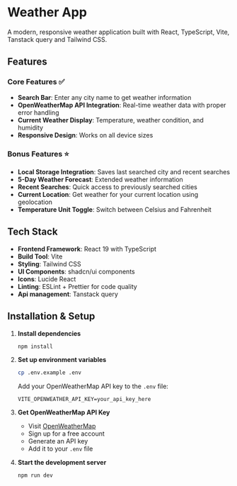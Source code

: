 # Weather App

A modern, responsive weather application built with React, TypeScript, Vite, Tanstack query and Tailwind CSS.

## Features

### Core Features ✅

- **Search Bar**: Enter any city name to get weather information
- **OpenWeatherMap API Integration**: Real-time weather data with proper error handling
- **Current Weather Display**: Temperature, weather condition, and humidity
- **Responsive Design**: Works on all device sizes

### Bonus Features ⭐

- **Local Storage Integration**: Saves last searched city and recent searches
- **5-Day Weather Forecast**: Extended weather information
- **Recent Searches**: Quick access to previously searched cities
- **Current Location**: Get weather for your current location using geolocation
- **Temperature Unit Toggle**: Switch between Celsius and Fahrenheit

## Tech Stack

- **Frontend Framework**: React 19 with TypeScript
- **Build Tool**: Vite
- **Styling**: Tailwind CSS
- **UI Components**: shadcn/ui components
- **Icons**: Lucide React
- **Linting**: ESLint + Prettier for code quality
- **Api management**: Tanstack query

## Installation & Setup

1. **Install dependencies**

   ```bash
   npm install
   ```

2. **Set up environment variables**

   ```bash
   cp .env.example .env
   ```

   Add your OpenWeatherMap API key to the `.env` file:

   ```
   VITE_OPENWEATHER_API_KEY=your_api_key_here
   ```

3. **Get OpenWeatherMap API Key**
   - Visit [OpenWeatherMap](https://openweathermap.org/api)
   - Sign up for a free account
   - Generate an API key
   - Add it to your `.env` file

4. **Start the development server**
   ```bash
   npm run dev
   ```
